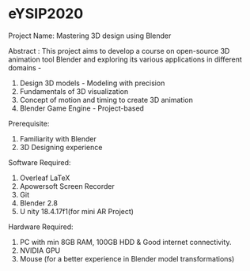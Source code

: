 # eYSIP2020
Project Name: Mastering 3D design using Blender

Abstract :
This project aims to develop a course on open-source 3D animation tool Blender and
exploring its various applications in different domains -
1. Design 3D models - Modeling with precision
2. Fundamentals of 3D visualization
3. Concept of motion and timing to create 3D animation
4. Blender Game Engine - Project-based

Prerequisite:
1. Familiarity with Blender
2. 3D Designing experience

Software Required:
1. Overleaf LaTeX
2. Apowersoft Screen Recorder
3. Git
4. Blender 2.8
5. U nity 18.4.17f1(for mini AR Project)

Hardware Required:
1. PC with min 8GB RAM, 100GB HDD & Good internet connectivity.
2. NVIDIA GPU
3. Mouse (for a better experience in Blender model transformations)
